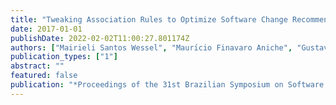 ```yaml
---
title: "Tweaking Association Rules to Optimize Software Change Recommendations"
date: 2017-01-01
publishDate: 2022-02-02T11:00:27.801174Z
authors: ["Mairieli Santos Wessel", "Maurı́cio Finavaro Aniche", "Gustavo Ansaldi Oliva", "Marco Aurélio Gerosa", "Igor Scaliante Wiese"]
publication_types: ["1"]
abstract: ""
featured: false
publication: "*Proceedings of the 31st Brazilian Symposium on Software Engineering*"
---
```



